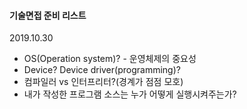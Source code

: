 #### 기술면접 준비 리스트

2019.10.30



* OS(Operation system)? - 운영체제의 중요성
* Device? Device driver(programming)?
* 컴파일러 vs 인터프리터?(경계가 점점 모호)
* 내가 작성한 프로그램 소스는 누가 어떻게 실행시켜주는가?

